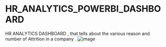 # HR_ANALYTICS_POWERBI_DASHBOARD
HR ANALYTICS DASHBOARD , that tells about the various reason and number of Attrition in a company .
![image](https://github.com/Amanyadav2205/HR_ANALYTICS_BIDASHBOARD/assets/112774593/0554c471-5547-480f-a291-6f746957c51f)
